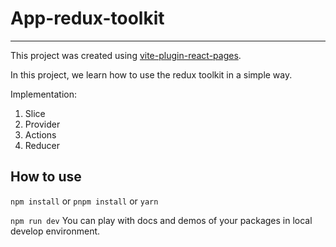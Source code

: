 # App-redux-toolkit
***
This project was created using [vite-plugin-react-pages](https://github.com/vitejs/vite-plugin-react-pages).

In this project, we learn how to use the redux toolkit in a simple way.

Implementation:
1. Slice
2. Provider
3. Actions
4. Reducer

## How to use

`npm install` or `pnpm install` or `yarn`

`npm run dev` You can play with docs and demos of your packages in local develop environment.
